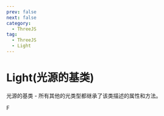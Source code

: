 ```yaml
---
prev: false
next: false
category:
  - ThreeJS
tag:
  - ThreeJS
  - Light
---
```


# Light(光源的基类)

光源的基类 - 所有其他的光类型都继承了该类描述的属性和方法。
<!-- more -->F